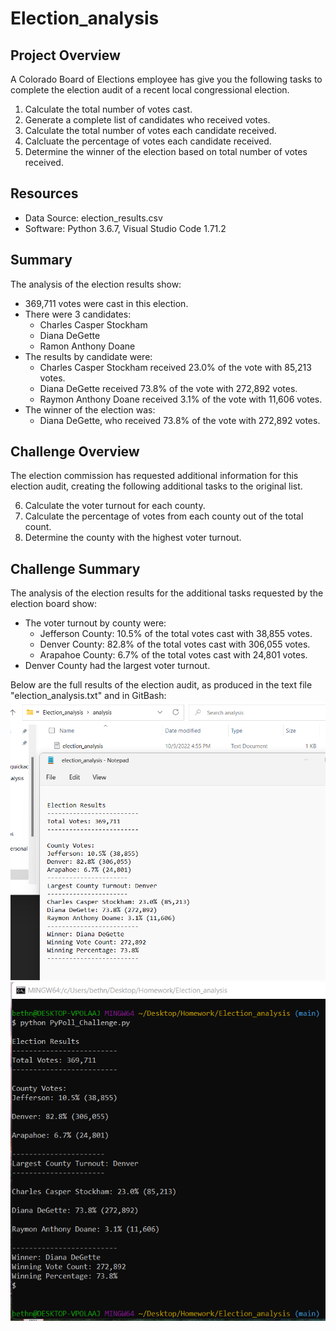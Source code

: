 # Election_analysis

## Project Overview
A Colorado Board of Elections employee has give you the following tasks to complete the election audit of a recent local congressional election.

1. Calculate the total number of votes cast.
2. Generate a complete list of candidates who received votes.
3. Calculate the total number of votes each candidate received.
4. Calcluate the percentage of votes each candidate received.
5. Determine the winner of the election based on total number of votes received.

## Resources
- Data Source: election_results.csv
 - Software: Python 3.6.7, Visual Studio Code 1.71.2

 ## Summary
 The analysis of the election results show:
 - 369,711 votes were cast in this election.
 - There were 3 candidates:
    - Charles Casper Stockham
    - Diana DeGette
    - Ramon Anthony Doane
- The results by candidate were:
    - Charles Casper Stockham received 23.0% of the vote with 85,213 votes.
    - Diana DeGette received 73.8% of the vote with 272,892 votes.
    - Raymon Anthony Doane received 3.1% of the vote with 11,606 votes.
- The winner of the election was:
    - Diana DeGette, who received 73.8% of the vote with 272,892 votes.

## Challenge Overview
The election commission has requested additional information for this election audit, creating the following additional tasks to the original list.

6. Calculate the voter turnout for each county.
7. Calculate the percentage of votes from each county out of the total count.
8. Determine the county with the highest voter turnout.

## Challenge Summary
The analysis of the election results for the additional tasks requested by the election board show:
- The voter turnout by county were:
    - Jefferson County: 10.5% of the total votes cast with 38,855 votes.
    - Denver County: 82.8% of the total votes cast with 306,055 votes.
    - Arapahoe County: 6.7% of the total votes cast with 24,801 votes.
- Denver County had the largest voter turnout.

Below are the full results of the election audit, as produced in the text file "election_analysis.txt" and in GitBash:
![Election Audit Results, text file](https://github.com/bnidam/Election_analysis/blob/main/Resources/ElectionAuditResults_textfile.png)
![Election Audit Results, Git Bash](https://github.com/bnidam/Election_analysis/blob/main/Resources/ElectionAuditResults_GitBash.png)
